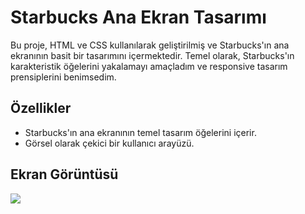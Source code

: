 <h1> Starbucks Ana Ekran Tasarımı </h1>

Bu proje, HTML ve CSS kullanılarak geliştirilmiş ve Starbucks'ın ana ekranının basit bir tasarımını içermektedir. Temel olarak, Starbucks'ın karakteristik öğelerini yakalamayı amaçladım ve responsive tasarım prensiplerini benimsedim.

<h2> Özellikler </h2>

- Starbucks'ın ana ekranının temel tasarım öğelerini içerir.
- Görsel olarak çekici bir kullanıcı arayüzü.

<h2> Ekran Görüntüsü </h2>

![](Kahvesitegif.gif)

